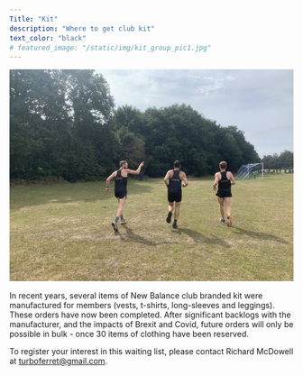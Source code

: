 ```yaml
---
Title: "Kit"
description: "Where to get club kit"
text_color: "black"
# featured_image: "/static/img/kit_group_pic1.jpg"
---
```


![image](https://github.com/mullet1989/lauristonrunners/blob/main/static/img/kit_group_pic1.jpg)


In recent years, several items of New Balance club branded kit were manufactured for members (vests, t-shirts, long-sleeves and leggings). These orders have now been completed. After significant backlogs with the manufacturer, and the impacts of Brexit and Covid, future orders will only be possible in bulk - once 30 items of clothing have been reserved. 

To register your interest in this waiting list, please contact Richard McDowell at turboferret@gmail.com.

